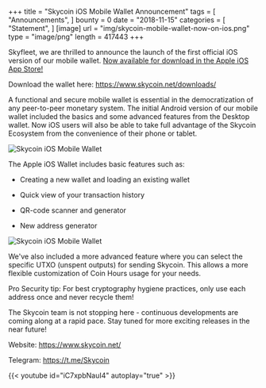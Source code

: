 +++
title = "Skycoin iOS Mobile Wallet Announcement"
tags = [ "Announcements", ]
bounty = 0
date = "2018-11-15"
categories = [ "Statement", ]
[image]
    url = "img/skycoin-mobile-wallet-now-on-ios.png"
    type = "image/png"
    length = 417443
+++


Skyfleet, we are thrilled to announce the launch of the first official iOS version of our mobile wallet. [Now available for download in the Apple iOS App Store!](https://itunes.apple.com/gb/app/skycoin/id1439949089?mt=8)

Download the wallet here: <https://www.skycoin.net/downloads/>

A functional and secure mobile wallet is essential in the democratization of any peer-to-peer monetary system. The initial Android version of our mobile wallet included the basics and some advanced features from the Desktop wallet. Now iOS users will also be able to take full advantage of the Skycoin Ecosystem from the convenience of their phone or tablet.

![Skycoin iOS Mobile Wallet](/img/skycoin-ios-mobile-wallet-announcement-1.png)

The Apple iOS Wallet includes basic features such as:

-   Creating a new wallet and loading an existing wallet

-   Quick view of your transaction history

-   QR-code scanner and generator

-   New address generator

![Skycoin iOS Mobile Wallet](/img/skycoin-ios-mobile-wallet-announcement-2.png)

We've also included a more advanced feature where you can select the specific UTXO (unspent outputs) for sending Skycoin. This allows a more flexible customization of Coin Hours usage for your needs.

Pro Security tip: For best cryptography hygiene practices, only use each address once and never recycle them!

The Skycoin team is not stopping here - continuous developments are coming along at a rapid pace. Stay tuned for more exciting releases in the near future!

Website: <https://www.skycoin.net/>

Telegram: <https://t.me/Skycoin>

{{< youtube id="iC7xpbNauI4" autoplay="true" >}}
